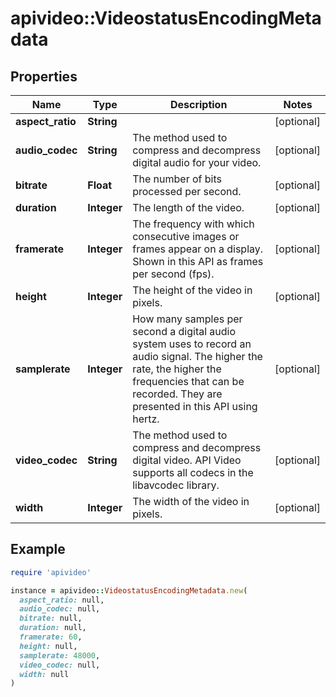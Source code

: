 # apivideo::VideostatusEncodingMetadata

## Properties

| Name | Type | Description | Notes |
| ---- | ---- | ----------- | ----- |
| **aspect_ratio** | **String** |  | [optional] |
| **audio_codec** | **String** | The method used to compress and decompress digital audio for your video. | [optional] |
| **bitrate** | **Float** | The number of bits processed per second. | [optional] |
| **duration** | **Integer** | The length of the video. | [optional] |
| **framerate** | **Integer** | The frequency with which consecutive images or frames appear on a display. Shown in this API as frames per second (fps). | [optional] |
| **height** | **Integer** | The height of the video in pixels. | [optional] |
| **samplerate** | **Integer** | How many samples per second a digital audio system uses to record an audio signal. The higher the rate, the higher the frequencies that can be recorded. They are presented in this API using hertz. | [optional] |
| **video_codec** | **String** | The method used to compress and decompress digital video. API Video supports all codecs in the libavcodec library.  | [optional] |
| **width** | **Integer** | The width of the video in pixels. | [optional] |

## Example

```ruby
require 'apivideo'

instance = apivideo::VideostatusEncodingMetadata.new(
  aspect_ratio: null,
  audio_codec: null,
  bitrate: null,
  duration: null,
  framerate: 60,
  height: null,
  samplerate: 48000,
  video_codec: null,
  width: null
)
```

